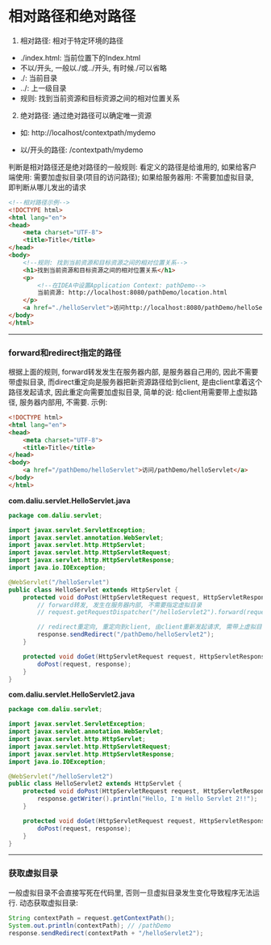 # 相对路径和绝对路径

1. 相对路径: 相对于特定环境的路径
  - ./index.html: 当前位置下的Index.html
  - 不以/开头, 一般以./或../开头, 有时候./可以省略
  - ./: 当前目录
  - ../: 上一级目录
  - 规则: 找到当前资源和目标资源之间的相对位置关系
2. 绝对路径: 通过绝对路径可以确定唯一资源
  - 如: http://localhost/contextpath/mydemo    
  
  - 以/开头的路径: /contextpath/mydemo

判断是相对路径还是绝对路径的一般规则: 看定义的路径是给谁用的, 如果给客户端使用: 需要加虚拟目录(项目的访问路径); 如果给服务器用: 不需要加虚拟目录, 即判断从哪儿发出的请求

```html
<!--相对路径示例-->
<!DOCTYPE html>
<html lang="en">
<head>
    <meta charset="UTF-8">
    <title>Title</title>
</head>
<body>
    <!--规则: 找到当前资源和目标资源之间的相对位置关系-->
    <h1>找到当前资源和目标资源之间的相对位置关系</h1>
    <p>
        <!--在IDEA中设置Application Context: pathDemo-->
        当前资源: http://localhost:8080/pathDemo/location.html
    </p>
    <a href="./helloServlet">访问http://localhost:8080/pathDemo/helloServlet, 格式: ./helloServlet(可省略./)</a>
</body>
</html> 
```

---------------------------------------------

### forward和redirect指定的路径

根据上面的规则, forward转发发生在服务器内部, 是服务器自己用的, 因此不需要带虚拟目录, 而direct重定向是服务器把新资源路径给到client, 是由client拿着这个路径发起请求, 因此重定向需要加虚拟目录, 简单的说: 给client用需要带上虚拟路径, 服务器内部用, 不需要.  示例:  

```html
<!DOCTYPE html>
<html lang="en">
<head>
    <meta charset="UTF-8">
    <title>Title</title>
</head>
<body>
    <a href="/pathDemo/helloServlet">访问/pathDemo/helloServlet</a>
</body>
</html>
```

**com.daliu.servlet.HelloServlet.java**

```java
package com.daliu.servlet;

import javax.servlet.ServletException;
import javax.servlet.annotation.WebServlet;
import javax.servlet.http.HttpServlet;
import javax.servlet.http.HttpServletRequest;
import javax.servlet.http.HttpServletResponse;
import java.io.IOException;

@WebServlet("/helloServlet")
public class HelloServlet extends HttpServlet {
    protected void doPost(HttpServletRequest request, HttpServletResponse response) throws ServletException, IOException {
        // forward转发, 发生在服务器内部, 不需要指定虚拟目录
        // request.getRequestDispatcher("/helloServlet2").forward(request, response);

        // redirect重定向, 重定向到client, 由client重新发起请求, 需带上虚拟目录
        response.sendRedirect("/pathDemo/helloServlet2");
    }

    protected void doGet(HttpServletRequest request, HttpServletResponse response) throws ServletException, IOException {
        doPost(request, response);
    }
}
```

**com.daliu.servlet.HelloServlet2.java**

```java
package com.daliu.servlet;

import javax.servlet.ServletException;
import javax.servlet.annotation.WebServlet;
import javax.servlet.http.HttpServlet;
import javax.servlet.http.HttpServletRequest;
import javax.servlet.http.HttpServletResponse;
import java.io.IOException;

@WebServlet("/helloServlet2")
public class HelloServlet2 extends HttpServlet {
    protected void doPost(HttpServletRequest request, HttpServletResponse response) throws ServletException, IOException {
        response.getWriter().println("Hello, I'm Hello Servlet 2!!");
    }

    protected void doGet(HttpServletRequest request, HttpServletResponse response) throws ServletException, IOException {
        doPost(request, response);
    }
}
```

---------------------------------------------

### 获取虚拟目录  

一般虚拟目录不会直接写死在代码里, 否则一旦虚拟目录发生变化导致程序无法运行. 动态获取虚拟目录:  

```java
String contextPath = request.getContextPath();
System.out.println(contextPath); // /pathDemo
response.sendRedirect(contextPath + "/helloServlet2");
```


